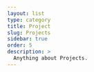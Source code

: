 ```yaml
---
layout: list
type: category
title: Project
slug: Projects
sidebar: true
order: 5
description: >
  Anything about Projects.
---
```

